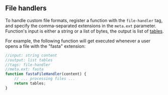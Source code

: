 <!-- TITLE: Develop custom file handlers -->

## File handlers

To handle custom file formats, register a function with the `file-handler` tag, and specify the comma-separated
extensions in the `meta.ext` parameter. Function's input is either a string or a list of bytes, the output is list of
[tables](../overview/table.md).

For example, the following function will get executed whenever a user opens a file with the "fasta"
extension:

```js
//input: string content
//output: list tables
//tags: file-handler
//meta.ext: fasta
function fastaFileHandler(content) {
    // ... processing files ...
    return tables;
}
```